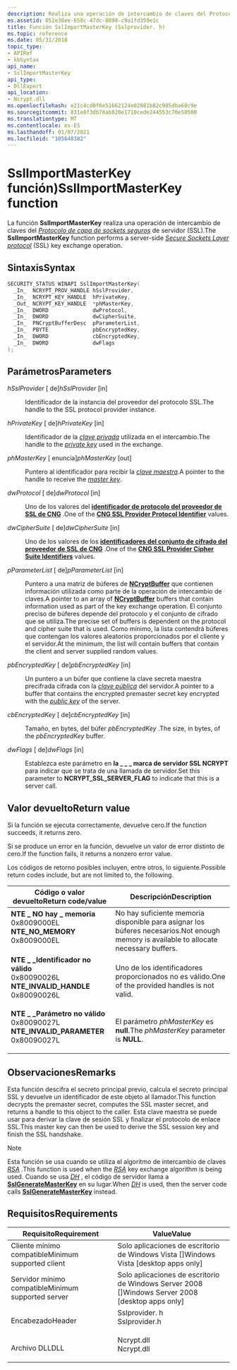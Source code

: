 ```yaml
---
description: Realiza una operación de intercambio de claves del Protocolo de Capa de sockets seguros de servidor (SSL).
ms.assetid: 052e38ee-658c-47dc-8098-c9a1fd359e1c
title: Función SslImportMasterKey (Sslprovider. h)
ms.topic: reference
ms.date: 05/31/2018
topic_type:
- APIRef
- kbSyntax
api_name:
- SslImportMasterKey
api_type:
- DllExport
api_location:
- Ncrypt.dll
ms.openlocfilehash: e21c4cd0f6e51662124e02881b82c905dba68c9e
ms.sourcegitcommit: 831e8f3db78ab820e1710cede244553c70e50500
ms.translationtype: MT
ms.contentlocale: es-ES
ms.lasthandoff: 01/07/2021
ms.locfileid: "105648382"
---
```

# <a name="sslimportmasterkey-function"></a><span data-ttu-id="2bd00-103">SslImportMasterKey función)</span><span class="sxs-lookup"><span data-stu-id="2bd00-103">SslImportMasterKey function</span></span>

<span data-ttu-id="2bd00-104">La función **SslImportMasterKey** realiza una operación de intercambio de claves del [*Protocolo de capa de sockets seguros*](/windows/desktop/SecGloss/s-gly) de servidor (SSL).</span><span class="sxs-lookup"><span data-stu-id="2bd00-104">The **SslImportMasterKey** function performs a server-side [*Secure Sockets Layer protocol*](/windows/desktop/SecGloss/s-gly) (SSL) key exchange operation.</span></span>

## <a name="syntax"></a><span data-ttu-id="2bd00-105">Sintaxis</span><span class="sxs-lookup"><span data-stu-id="2bd00-105">Syntax</span></span>


```C++
SECURITY_STATUS WINAPI SslImportMasterKey(
  _In_  NCRYPT_PROV_HANDLE hSslProvider,
  _In_  NCRYPT_KEY_HANDLE  hPrivateKey,
  _Out_ NCRYPT_KEY_HANDLE  *phMasterKey,
  _In_  DWORD              dwProtocol,
  _In_  DWORD              dwCipherSuite,
  _In_  PNCryptBufferDesc  pParameterList,
  _In_  PBYTE              pbEncryptedKey,
  _In_  DWORD              cbEncryptedKey,
  _In_  DWORD              dwFlags
);
```



## <a name="parameters"></a><span data-ttu-id="2bd00-106">Parámetros</span><span class="sxs-lookup"><span data-stu-id="2bd00-106">Parameters</span></span>

<dl> <dt>

<span data-ttu-id="2bd00-107">*hSslProvider* \[ de\]</span><span class="sxs-lookup"><span data-stu-id="2bd00-107">*hSslProvider* \[in\]</span></span>
</dt> <dd>

<span data-ttu-id="2bd00-108">Identificador de la instancia del proveedor del protocolo SSL.</span><span class="sxs-lookup"><span data-stu-id="2bd00-108">The handle to the SSL protocol provider instance.</span></span>

</dd> <dt>

<span data-ttu-id="2bd00-109">*hPrivateKey* \[ de\]</span><span class="sxs-lookup"><span data-stu-id="2bd00-109">*hPrivateKey* \[in\]</span></span>
</dt> <dd>

<span data-ttu-id="2bd00-110">Identificador de la [*clave privada*](/windows/desktop/SecGloss/p-gly) utilizada en el intercambio.</span><span class="sxs-lookup"><span data-stu-id="2bd00-110">The handle to the [*private key*](/windows/desktop/SecGloss/p-gly) used in the exchange.</span></span>

</dd> <dt>

<span data-ttu-id="2bd00-111">*phMasterKey* \[ enuncia\]</span><span class="sxs-lookup"><span data-stu-id="2bd00-111">*phMasterKey* \[out\]</span></span>
</dt> <dd>

<span data-ttu-id="2bd00-112">Puntero al identificador para recibir la [*clave maestra*](/windows/desktop/SecGloss/m-gly).</span><span class="sxs-lookup"><span data-stu-id="2bd00-112">A pointer to the handle to receive the [*master key*](/windows/desktop/SecGloss/m-gly).</span></span>

</dd> <dt>

<span data-ttu-id="2bd00-113">*dwProtocol* \[ de\]</span><span class="sxs-lookup"><span data-stu-id="2bd00-113">*dwProtocol* \[in\]</span></span>
</dt> <dd>

<span data-ttu-id="2bd00-114">Uno de los valores del [**identificador de protocolo del proveedor de SSL de CNG**](https://msdn.microsoft.com/library/Hh971257(v=VS.85).aspx) .</span><span class="sxs-lookup"><span data-stu-id="2bd00-114">One of the [**CNG SSL Provider Protocol Identifier**](https://msdn.microsoft.com/library/Hh971257(v=VS.85).aspx) values.</span></span>

</dd> <dt>

<span data-ttu-id="2bd00-115">*dwCipherSuite* \[ de\]</span><span class="sxs-lookup"><span data-stu-id="2bd00-115">*dwCipherSuite* \[in\]</span></span>
</dt> <dd>

<span data-ttu-id="2bd00-116">Uno de los valores de los [**identificadores del conjunto de cifrado del proveedor de SSL de CNG**](https://msdn.microsoft.com/library/Hh971253(v=VS.85).aspx) .</span><span class="sxs-lookup"><span data-stu-id="2bd00-116">One of the [**CNG SSL Provider Cipher Suite Identifiers**](https://msdn.microsoft.com/library/Hh971253(v=VS.85).aspx) values.</span></span>

</dd> <dt>

<span data-ttu-id="2bd00-117">*pParameterList* \[ de\]</span><span class="sxs-lookup"><span data-stu-id="2bd00-117">*pParameterList* \[in\]</span></span>
</dt> <dd>

<span data-ttu-id="2bd00-118">Puntero a una matriz de búferes de [**NCryptBuffer**](https://msdn.microsoft.com/library/Aa376245(v=VS.85).aspx) que contienen información utilizada como parte de la operación de intercambio de claves.</span><span class="sxs-lookup"><span data-stu-id="2bd00-118">A pointer to an array of [**NCryptBuffer**](https://msdn.microsoft.com/library/Aa376245(v=VS.85).aspx) buffers that contain information used as part of the key exchange operation.</span></span> <span data-ttu-id="2bd00-119">El conjunto preciso de búferes depende del protocolo y el conjunto de cifrado que se utiliza.</span><span class="sxs-lookup"><span data-stu-id="2bd00-119">The precise set of buffers is dependent on the protocol and cipher suite that is used.</span></span> <span data-ttu-id="2bd00-120">Como mínimo, la lista contendrá búferes que contengan los valores aleatorios proporcionados por el cliente y el servidor.</span><span class="sxs-lookup"><span data-stu-id="2bd00-120">At the minimum, the list will contain buffers that contain the client and server supplied random values.</span></span>

</dd> <dt>

<span data-ttu-id="2bd00-121">*pbEncryptedKey* \[ de\]</span><span class="sxs-lookup"><span data-stu-id="2bd00-121">*pbEncryptedKey* \[in\]</span></span>
</dt> <dd>

<span data-ttu-id="2bd00-122">Un puntero a un búfer que contiene la clave secreta maestra precifrada cifrada con la [*clave pública*](/windows/desktop/SecGloss/p-gly) del servidor.</span><span class="sxs-lookup"><span data-stu-id="2bd00-122">A pointer to a buffer that contains the encrypted premaster secret key encrypted with the [*public key*](/windows/desktop/SecGloss/p-gly) of the server.</span></span>

</dd> <dt>

<span data-ttu-id="2bd00-123">*cbEncryptedKey* \[ de\]</span><span class="sxs-lookup"><span data-stu-id="2bd00-123">*cbEncryptedKey* \[in\]</span></span>
</dt> <dd>

<span data-ttu-id="2bd00-124">Tamaño, en bytes, del búfer *pbEncryptedKey* .</span><span class="sxs-lookup"><span data-stu-id="2bd00-124">The size, in bytes, of the *pbEncryptedKey* buffer.</span></span>

</dd> <dt>

<span data-ttu-id="2bd00-125">*dwFlags* \[ de\]</span><span class="sxs-lookup"><span data-stu-id="2bd00-125">*dwFlags* \[in\]</span></span>
</dt> <dd>

<span data-ttu-id="2bd00-126">Establezca este parámetro en **la \_ \_ \_ marca de servidor SSL NCRYPT** para indicar que se trata de una llamada de servidor.</span><span class="sxs-lookup"><span data-stu-id="2bd00-126">Set this parameter to **NCRYPT\_SSL\_SERVER\_FLAG** to indicate that this is a server call.</span></span>

</dd> </dl>

## <a name="return-value"></a><span data-ttu-id="2bd00-127">Valor devuelto</span><span class="sxs-lookup"><span data-stu-id="2bd00-127">Return value</span></span>

<span data-ttu-id="2bd00-128">Si la función se ejecuta correctamente, devuelve cero.</span><span class="sxs-lookup"><span data-stu-id="2bd00-128">If the function succeeds, it returns zero.</span></span>

<span data-ttu-id="2bd00-129">Si se produce un error en la función, devuelve un valor de error distinto de cero.</span><span class="sxs-lookup"><span data-stu-id="2bd00-129">If the function fails, it returns a nonzero error value.</span></span>

<span data-ttu-id="2bd00-130">Los códigos de retorno posibles incluyen, entre otros, lo siguiente.</span><span class="sxs-lookup"><span data-stu-id="2bd00-130">Possible return codes include, but are not limited to, the following.</span></span>



| <span data-ttu-id="2bd00-131">Código o valor devuelto</span><span class="sxs-lookup"><span data-stu-id="2bd00-131">Return code/value</span></span>                                                                                                                                                       | <span data-ttu-id="2bd00-132">Descripción</span><span class="sxs-lookup"><span data-stu-id="2bd00-132">Description</span></span>                                                              |
|-------------------------------------------------------------------------------------------------------------------------------------------------------------------------|--------------------------------------------------------------------------|
| <dl> <span data-ttu-id="2bd00-133"><dt>**NTE \_ NO hay \_ memoria**</dt> <dt>0x8009000EL</dt></span><span class="sxs-lookup"><span data-stu-id="2bd00-133"><dt>**NTE\_NO\_MEMORY**</dt> <dt>0x8009000EL</dt></span></span> </dl>         | <span data-ttu-id="2bd00-134">No hay suficiente memoria disponible para asignar los búferes necesarios.</span><span class="sxs-lookup"><span data-stu-id="2bd00-134">Not enough memory is available to allocate necessary buffers.</span></span><br/> |
| <dl> <span data-ttu-id="2bd00-135"><dt>**NTE \_ \_Identificador no válido**</dt> <dt>0x80090026L</dt></span><span class="sxs-lookup"><span data-stu-id="2bd00-135"><dt>**NTE\_INVALID\_HANDLE**</dt> <dt>0x80090026L</dt></span></span> </dl>    | <span data-ttu-id="2bd00-136">Uno de los identificadores proporcionados no es válido.</span><span class="sxs-lookup"><span data-stu-id="2bd00-136">One of the provided handles is not valid.</span></span><br/>                     |
| <dl> <span data-ttu-id="2bd00-137"><dt>**NTE \_ \_Parámetro no válido**</dt> <dt>0x80090027L</dt></span><span class="sxs-lookup"><span data-stu-id="2bd00-137"><dt>**NTE\_INVALID\_PARAMETER**</dt> <dt>0x80090027L</dt></span></span> </dl> | <span data-ttu-id="2bd00-138">El parámetro *phMasterKey* es **null**.</span><span class="sxs-lookup"><span data-stu-id="2bd00-138">The *phMasterKey* parameter is **NULL**.</span></span><br/>                      |



 

## <a name="remarks"></a><span data-ttu-id="2bd00-139">Observaciones</span><span class="sxs-lookup"><span data-stu-id="2bd00-139">Remarks</span></span>

<span data-ttu-id="2bd00-140">Esta función descifra el secreto principal previo, calcula el secreto principal SSL y devuelve un identificador de este objeto al llamador.</span><span class="sxs-lookup"><span data-stu-id="2bd00-140">This function decrypts the premaster secret, computes the SSL master secret, and returns a handle to this object to the caller.</span></span> <span data-ttu-id="2bd00-141">Esta clave maestra se puede usar para derivar la clave de sesión SSL y finalizar el protocolo de enlace SSL.</span><span class="sxs-lookup"><span data-stu-id="2bd00-141">This master key can then be used to derive the SSL session key and finish the SSL handshake.</span></span>

> [!Note]  
> <span data-ttu-id="2bd00-142">Esta función se usa cuando se utiliza el algoritmo de intercambio de claves [*RSA*](/windows/desktop/SecGloss/r-gly) .</span><span class="sxs-lookup"><span data-stu-id="2bd00-142">This function is used when the [*RSA*](/windows/desktop/SecGloss/r-gly) key exchange algorithm is being used.</span></span> <span data-ttu-id="2bd00-143">Cuando se usa [*DH*](/windows/desktop/SecGloss/d-gly) , el código de servidor llama a [**SslGenerateMasterKey**](sslgeneratemasterkey.md) en su lugar.</span><span class="sxs-lookup"><span data-stu-id="2bd00-143">When [*DH*](/windows/desktop/SecGloss/d-gly) is used, then the server code calls [**SslGenerateMasterKey**](sslgeneratemasterkey.md) instead.</span></span>

 

## <a name="requirements"></a><span data-ttu-id="2bd00-144">Requisitos</span><span class="sxs-lookup"><span data-stu-id="2bd00-144">Requirements</span></span>



| <span data-ttu-id="2bd00-145">Requisito</span><span class="sxs-lookup"><span data-stu-id="2bd00-145">Requirement</span></span> | <span data-ttu-id="2bd00-146">Value</span><span class="sxs-lookup"><span data-stu-id="2bd00-146">Value</span></span> |
|-------------------------------------|------------------------------------------------------------------------------------------|
| <span data-ttu-id="2bd00-147">Cliente mínimo compatible</span><span class="sxs-lookup"><span data-stu-id="2bd00-147">Minimum supported client</span></span><br/> | <span data-ttu-id="2bd00-148">Solo aplicaciones de escritorio de Windows Vista \[\]</span><span class="sxs-lookup"><span data-stu-id="2bd00-148">Windows Vista \[desktop apps only\]</span></span><br/>                                           |
| <span data-ttu-id="2bd00-149">Servidor mínimo compatible</span><span class="sxs-lookup"><span data-stu-id="2bd00-149">Minimum supported server</span></span><br/> | <span data-ttu-id="2bd00-150">Solo aplicaciones de escritorio de Windows Server 2008 \[\]</span><span class="sxs-lookup"><span data-stu-id="2bd00-150">Windows Server 2008 \[desktop apps only\]</span></span><br/>                                     |
| <span data-ttu-id="2bd00-151">Encabezado</span><span class="sxs-lookup"><span data-stu-id="2bd00-151">Header</span></span><br/>                   | <dl> <span data-ttu-id="2bd00-152"><dt>Sslprovider. h</dt></span><span class="sxs-lookup"><span data-stu-id="2bd00-152"><dt>Sslprovider.h</dt></span></span> </dl> |
| <span data-ttu-id="2bd00-153">Archivo DLL</span><span class="sxs-lookup"><span data-stu-id="2bd00-153">DLL</span></span><br/>                      | <dl> <span data-ttu-id="2bd00-154"><dt>Ncrypt.dll</dt></span><span class="sxs-lookup"><span data-stu-id="2bd00-154"><dt>Ncrypt.dll</dt></span></span> </dl>    |



 

